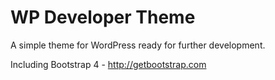 # WP Developer Theme
A simple theme for WordPress ready for further development.

Including Bootstrap 4 - http://getbootstrap.com
